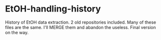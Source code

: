 # EtOH-handling-history
History of EtOH data extraction. 2 old repositories included.
Many of these files are the same. I'll MERGE them and abandon the useless. Final version on the way.
